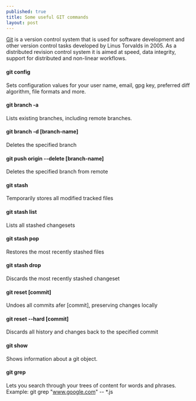 ```yaml
---
published: true
title: Some useful GIT commands
layout: post
---
```

[Git] is a version control system that is used for software development and other version control tasks developed by Linus Torvalds in 2005. As a distributed revision control system it is aimed at speed, data integrity, support for distributed and non-linear workflows.


#### git config
 Sets configuration values for your user name, email, gpg key, preferred diff algorithm, file formats and more.

#### git branch -a
Lists existing branches, including remote branches.

#### git branch -d [branch-name]
Deletes the specified branch

#### git push origin --delete [branch-name]
Deletes the specified branch from remote

#### git stash
Temporarily stores all modified tracked files

#### git stash list
Lists all stashed changesets

#### git stash pop
Restores the most recently stashed files

#### git stash drop
Discards the most recently stashed changeset

#### git reset [commit]
Undoes all commits afer [commit], preserving changes locally

#### git reset --hard [commit]
Discards all history and changes back to the specified commit

#### git show
Shows information about a git object.

#### git grep
Lets you search through your trees of content for words and phrases. Example: git grep "www.google.com" -- *.js

[Git]: https://git-scm.com/